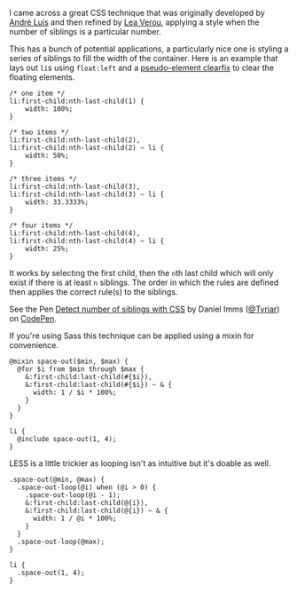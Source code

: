 I came across a great CSS technique that was originally developed by [André Luís][1] and then refined by [Lea Verou][2], applying a style when the number of siblings is a particular number.

This has a bunch of potential applications, a particularly nice one is styling a series of siblings to fill the width of the container. Here is an example that lays out `li`s using `float:left` and a [pseudo-element clearfix][3] to clear the floating elements.

<!--prettify lang=css-->
	/* one item */
	li:first-child:nth-last-child(1) {
		width: 100%;
	}

	/* two items */
	li:first-child:nth-last-child(2),
	li:first-child:nth-last-child(2) ~ li {
		width: 50%;
	}

	/* three items */
	li:first-child:nth-last-child(3),
	li:first-child:nth-last-child(3) ~ li {
		width: 33.3333%;
	}

	/* four items */
	li:first-child:nth-last-child(4),
	li:first-child:nth-last-child(4) ~ li {
		width: 25%;
	}

It works by selecting the first child, then the <code>n</code>th last child which will only exist if there is at least <code>n</code> siblings. The order in which the rules are defined then applies the correct rule(s) to the siblings.

<p data-height="268" data-theme-id="2513" data-slug-hash="qxHgE" data-default-tab="result" class='codepen'>See the Pen <a href='http://codepen.io/Tyriar/pen/qxHgE'>Detect number of siblings with CSS</a> by Daniel Imms (<a href='http://codepen.io/Tyriar'>@Tyriar</a>) on <a href='http://codepen.io'>CodePen</a>.</p>
<script async="async" src="//codepen.io/assets/embed/ei.js"></script>

If you're using Sass this technique can be applied using a mixin for convenience.

<!--prettify lang=css-->
    @mixin space-out($min, $max) {
      @for $i from $min through $max {
        &:first-child:last-child(#{$i}),
        &:first-child:last-child(#{$i}) ~ & {
          width: 1 / $i * 100%;
        }
      }
    }

    li {
      @include space-out(1, 4);
    }

LESS is a little trickier as looping isn't as intuitive but it's doable as well.

<!--prettify lang=css-->
    .space-out(@min, @max) {
      .space-out-loop(@i) when (@i > 0) {
        .space-out-loop(@i - 1);
        &:first-child:last-child(@{i}),
        &:first-child:last-child(@{i}) ~ & {
          width: 1 / @i * 100%;
        }
      }
      .space-out-loop(@max);
    }

    li {
      .space-out(1, 4);
    }

[1]: http://andr3.net/blog/post/142
[2]: http://lea.verou.me/2011/01/styling-children-based-on-their-number-with-css3/
[3]: http://www.growingwiththeweb.com/2013/03/a-clearfix-without-additional-markup.html
